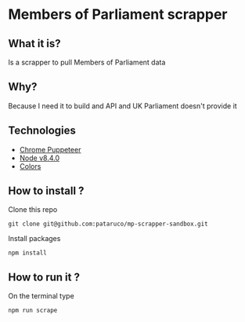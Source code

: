 # Members of Parliament scrapper

## What it is?
Is a scrapper to pull Members of Parliament data

## Why?
Because I need it to build and API and UK Parliament doesn't provide it

## Technologies

* [Chrome Puppeteer](https://github.com/GoogleChrome/puppeteer)
* [Node v8.4.0](https://nodejs.org/)
* [Colors](https://github.com/Marak/colors.js)

## How to install ?

Clone this repo

`git clone git@github.com:pataruco/mp-scrapper-sandbox.git`

Install packages

`npm install`

## How to run it ?

On the terminal type

`npm run scrape`
